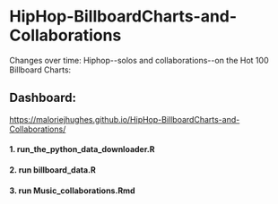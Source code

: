 # HipHop-BillboardCharts-and-Collaborations
Changes over time: Hiphop--solos and collaborations--on the Hot 100 Billboard Charts:  

## Dashboard:
https://maloriejhughes.github.io/HipHop-BillboardCharts-and-Collaborations/

#### 1. run_the_python_data_downloader.R

#### 2. run billboard_data.R

#### 3. run Music_collaborations.Rmd

